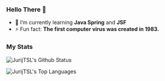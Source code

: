 ### Hello There 👋

- 🌱 I’m currently learning **Java Spring** and **JSF**
- ⚡ Fun fact: **The first computer virus was created in 1983.**

### My Stats

![JurijTSL's Github Status](https://github-readme-stats.vercel.app/api?username=JurijTSL&show_icons=true&theme=dark)


![JurijTSL's Top Languages](https://github-readme-stats.vercel.app/api/top-langs/?username=JurijTSL&theme=dark)

